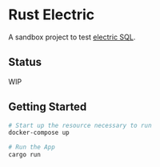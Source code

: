 # Rust Electric

A sandbox project to test [electric SQL](https://electric-sql.com/).

## Status

WIP

## Getting Started

```bash
# Start up the resource necessary to run
docker-compose up

# Run the App
cargo run
```
